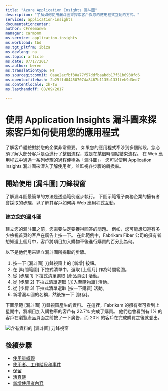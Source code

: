 ```yaml
---
title: "Azure Application Insights 漏斗圖"
description: "了解如何使用漏斗圖來探索客戶與您的應用程式互動的方式。"
services: application-insights
documentationcenter: 
author: CFreemanwa
manager: carmonm
ms.service: application-insights
ms.workload: tbd
ms.tgt_pltfrm: ibiza
ms.devlang: na
ms.topic: article
ms.date: 07/17/2017
ms.author: bwren
ms.translationtype: HT
ms.sourcegitcommit: 0aae2acfbf30a77f57ddfbaabdb17f51b6938fd6
ms.openlocfilehash: 2b25ffd844507074a8467b1135b1331feb9d3ed7
ms.contentlocale: zh-tw
ms.lasthandoff: 08/09/2017

---
```


# <a name="discover-how-customers-are-using-your-application-with-the-application-insights-funnels"></a>使用 Application Insights 漏斗圖來探索客戶如何使用您的應用程式

了解客戶體驗對於您的企業非常重要。 如果您的應用程式牽涉到多個階段，您必須了解大部分客戶是否進行了整個流程，或是在某個時間點結束流程。 在 Web 應用程式中通過一系列步驟的過程便稱為「漏斗圖」。 您可以使用 Application Insights 漏斗圖來深入了解使用者，並監視各步驟的轉換率。 

## <a name="get-started-with-the-funnels-blade"></a>開始使用 [漏斗圖] 刀鋒視窗
了解漏斗圖最簡單的方法是透過範例逐步執行。 下圖示範電子商務企業的擁有者會採取的步驟，以了解其客戶如何與 Web 應用程式互動。  

### <a name="create-your-funnel"></a>建立您的漏斗圖
建立您的漏斗圖之前，您需要決定要獲得回答的問題。 例如，您可能想知道有多少檢視首頁的客戶在廣告上按一下。 在此範例中，Fabrikam Fiber 公司的擁有者想知道上個月中，客戶將項目加入購物車後進行購買的百分比為何。

以下是他們用來建立漏斗圖所採取的步驟。

1. 按一下 [漏斗圖] 刀鋒視窗上的 [新增] 按鈕。
1. 在 [時間範圍] 下拉式清單中，選取 [上個月] 作為時間範圍。 
1. 從 [步驟 1] 下拉式清單選取 [產品頁面] 活動。 
1. 從 [步驟 2] 下拉式清單選取 [加入至購物車] 活動。
1. 從 [步驟 3] 下拉式清單選取 [按一下購買] 活動。
1. 新增漏斗圖的名稱，然後按一下 [儲存]。

下圖示範 [漏斗圖] 刀鋒視窗產生的資料。 在這裡，Fabrikam 的擁有者可看到上星期中，將項目加入購物車的客戶有 22.7% 完成了購買。 他們也會看到有 1% 的客戶在瀏覽產品頁面之前按了一下廣告，而 20% 的客戶在完成購買之後就登出。


![含有資料的 [漏斗圖] 刀鋒視窗](./media/app-insights-understand-usage-patterns/funnel1.png)

## <a name="next-steps"></a>後續步驟
  * [使用量概觀](app-insights-usage-overview.md)
  * [使用者、工作階段和事件](app-insights-usage-segmentation.md)
  * [保留](app-insights-usage-retention.md)
  * [活頁簿](app-insights-usage-workbooks.md)
  * [新增使用者內容](app-insights-usage-send-user-context.md)

